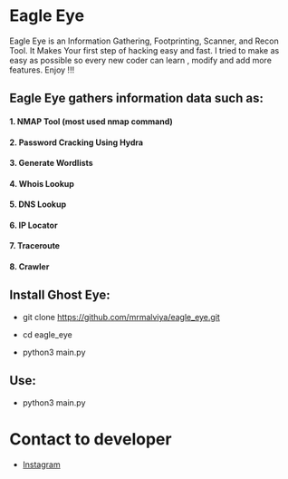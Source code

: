 # Eagle Eye

Eagle Eye is an Information Gathering, Footprinting, Scanner, and Recon Tool.
It Makes Your first step of hacking easy and fast. I tried to make as easy as possible 
so every new coder can learn , modify and add more features.
Enjoy !!!





## Eagle Eye gathers information data such as:


#### 1.  NMAP Tool (most used nmap command)
#### 2.  Password Cracking Using Hydra
#### 3.  Generate Wordlists 
#### 4.  Whois Lookup
#### 5.  DNS Lookup
#### 6.  IP Locator
#### 7.  Traceroute
#### 8.  Crawler

  
    
## Install Ghost Eye:
* git clone https://github.com/mrmalviya/eagle_eye.git

* cd eagle_eye
  
* python3 main.py

  
## Use:
* python3 main.py


# Contact to developer

* [Instagram](https://www.instagram.com/__firewall)
